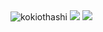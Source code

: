
<img src="https://komarev.com/ghpvc/?username=kokiothashi&color=green" alt="kokiothashi" /> 
<img src="https://github-readme-stats.vercel.app/api?username=kokiothashi&count_private=true&show_icons=true&bg_color=DEG" /> <img src="https://github-readme-stats.vercel.app/api/top-langs/?username=kokiothashi&layout=compact" />
